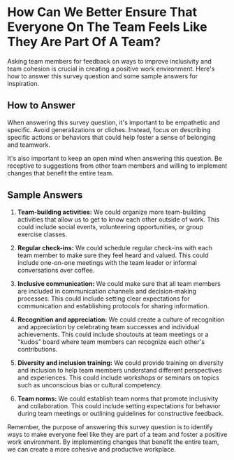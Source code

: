 How Can We Better Ensure That Everyone On The Team Feels Like They Are Part Of A Team?
=============================================================================================================

Asking team members for feedback on ways to improve inclusivity and team cohesion is crucial in creating a positive work environment. Here's how to answer this survey question and some sample answers for inspiration.

How to Answer
-------------

When answering this survey question, it's important to be empathetic and specific. Avoid generalizations or cliches. Instead, focus on describing specific actions or behaviors that could help foster a sense of belonging and teamwork.

It's also important to keep an open mind when answering this question. Be receptive to suggestions from other team members and willing to implement changes that benefit the entire team.

Sample Answers
--------------

1. **Team-building activities:** We could organize more team-building activities that allow us to get to know each other outside of work. This could include social events, volunteering opportunities, or group exercise classes.

2. **Regular check-ins:** We could schedule regular check-ins with each team member to make sure they feel heard and valued. This could include one-on-one meetings with the team leader or informal conversations over coffee.

3. **Inclusive communication:** We could make sure that all team members are included in communication channels and decision-making processes. This could include setting clear expectations for communication and establishing protocols for sharing information.

4. **Recognition and appreciation:** We could create a culture of recognition and appreciation by celebrating team successes and individual achievements. This could include shoutouts at team meetings or a "kudos" board where team members can recognize each other's contributions.

5. **Diversity and inclusion training:** We could provide training on diversity and inclusion to help team members understand different perspectives and experiences. This could include workshops or seminars on topics such as unconscious bias or cultural competency.

6. **Team norms:** We could establish team norms that promote inclusivity and collaboration. This could include setting expectations for behavior during team meetings or outlining guidelines for constructive feedback.

Remember, the purpose of answering this survey question is to identify ways to make everyone feel like they are part of a team and foster a positive work environment. By implementing changes that benefit the entire team, we can create a more cohesive and productive workplace.
